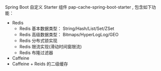 Spring Boot 自定义 Starter 组件 pap-cache-spring-boot-starter , 包含如下功能：

- Redis
  - Redis 基本数据类型： String/Hash/List/Set/ZSet
  - Redis 高级数据类型： Bitmaps/HyperLogLog/GEO
  - Redis 分布式锁实现
  - Redis 限流实现(滑动时间窗限流)
  - Redis 布隆过滤器
- Caffeine
- Caffeine + Reids 的二级缓存
